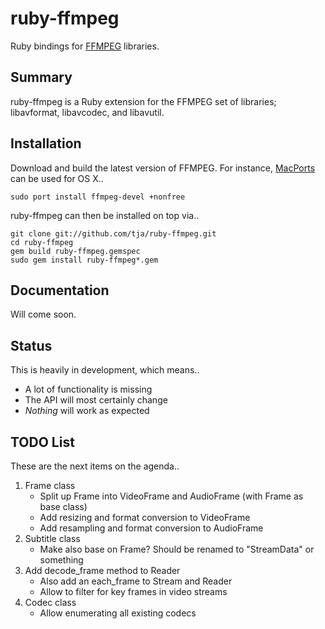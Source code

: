 ruby-ffmpeg
===========
Ruby bindings for [FFMPEG](http://ffmpeg.org) libraries.

Summary
-------
ruby-ffmpeg is a Ruby extension for the FFMPEG set of libraries; libavformat, libavcodec, and libavutil.

Installation
------------
Download and build the latest version of FFMPEG. For instance, [MacPorts](http://www.macports.org/) can be used for OS X..

    sudo port install ffmpeg-devel +nonfree

ruby-ffmpeg can then be installed on top via..

    git clone git://github.com/tja/ruby-ffmpeg.git
	cd ruby-ffmpeg
    gem build ruby-ffmpeg.gemspec
    sudo gem install ruby-ffmpeg*.gem

Documentation
-------------
Will come soon.

Status
------
This is heavily in development, which means..

- A lot of functionality is missing
- The API will most certainly change
- *Nothing* will work as expected

TODO List
---------
These are the next items on the agenda..

1. Frame class
   - Split up Frame into VideoFrame and AudioFrame (with Frame as base class)
   - Add resizing and format conversion to VideoFrame
   - Add resampling and format conversion to AudioFrame
2. Subtitle class
   - Make also base on Frame? Should be renamed to "StreamData" or something
3. Add decode_frame method to Reader
   - Also add an each_frame to Stream and Reader
   - Allow to filter for key frames in video streams
4. Codec class
   - Allow enumerating all existing codecs
